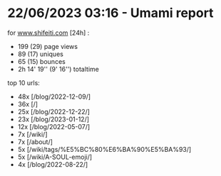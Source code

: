 # 22/06/2023 03:16 - Umami report
for www.shifeiti.com [24h] :

 - 199 (29) page views
 - 89 (17) uniques
 - 65 (15) bounces
 - 2h 14' 19'' (9' 16'') totaltime


top 10 urls:
 - 48x [/blog/2022-12-09/]
 - 36x [/]
 - 25x [/blog/2022-12-22/]
 - 23x [/blog/2023-01-12/]
 - 12x [/blog/2022-05-07/]
 - 7x [/wiki/]
 - 7x [/about/]
 - 5x [/wiki/tags/%E5%BC%80%E6%BA%90%E5%BA%93/]
 - 5x [/wiki/A-SOUL-emoji/]
 - 4x [/blog/2022-08-22/]


